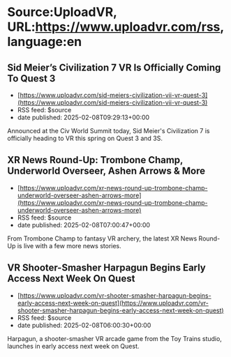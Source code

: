 # Source:UploadVR, URL:https://www.uploadvr.com/rss, language:en

## Sid Meier’s Civilization 7 VR Is Officially Coming To Quest 3
 - [https://www.uploadvr.com/sid-meiers-civilization-vii-vr-quest-3](https://www.uploadvr.com/sid-meiers-civilization-vii-vr-quest-3)
 - RSS feed: $source
 - date published: 2025-02-08T09:29:13+00:00

Announced at the Civ World Summit today, Sid Meier&#39;s Civilization 7 is officially heading to VR this spring on Quest 3 and 3S.

## XR News Round-Up: Trombone Champ, Underworld Overseer, Ashen Arrows &amp; More
 - [https://www.uploadvr.com/xr-news-round-up-trombone-champ-underworld-overseer-ashen-arrows-more](https://www.uploadvr.com/xr-news-round-up-trombone-champ-underworld-overseer-ashen-arrows-more)
 - RSS feed: $source
 - date published: 2025-02-08T07:00:47+00:00

From Trombone Champ to fantasy VR archery, the latest XR News Round-Up is live with a few more news stories.

## VR Shooter-Smasher Harpagun Begins Early Access Next Week On Quest
 - [https://www.uploadvr.com/vr-shooter-smasher-harpagun-begins-early-access-next-week-on-quest](https://www.uploadvr.com/vr-shooter-smasher-harpagun-begins-early-access-next-week-on-quest)
 - RSS feed: $source
 - date published: 2025-02-08T06:00:30+00:00

Harpagun, a shooter-smasher VR arcade game from the Toy Trains studio, launches in early access next week on Quest.

